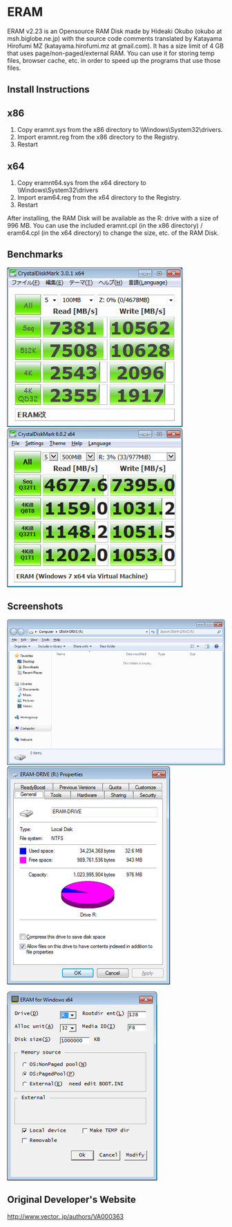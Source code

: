 # ERAM

ERAM v2.23 is an Opensource RAM Disk made by Hideaki Okubo (okubo at msh.biglobe.ne.jp) with the source code comments translated by Katayama Hirofumi MZ (katayama.hirofumi.mz at gmail.com). It has a size limit of 4 GB that uses page/non-paged/external RAM. You can use it for storing temp files, browser cache, etc. in order to speed up the programs that use those files.

## Install Instructions

x86
---
1. Copy eramnt.sys from the x86 directory to \Windows\System32\drivers.
2. Import eramnt.reg from the x86 directory to the Registry.
3. Restart

x64
---
1. Copy eramnt64.sys from the x64 directory to \Windows\System32\drivers
2. Import eram64.reg from the x64 directory to the Registry.
3. Restart

After installing, the RAM Disk will be available as the R: drive with a size of 996 MB.
You can use the included eramnt.cpl (in the x86 directory) / eram64.cpl (in the x64 directory) to change the size, etc. of the RAM Disk.

## Benchmarks

![ERAM Benchmark done on Windows 7 64-bit](images/benchmark.png)
![ERAM Benchmark done on a Windows 7 64-bit Virtual Machine](images/benchmark_2.png)

## Screenshots

![ERAM's RAM Disk Contents in a Windows 7 64-bit Virtual Machine](images/Empty_ERAM_Drive.png)
![ERAM's RAM Disk Properties in a Windows 7 64-bit Virtual Machine](images/ERAM_Drive_Properties.png)

![ERAM's Control Panel Applet in a Windows 7 64-bit Virtual Machine](images/ERAM_Options.png)

## Original Developer's Website

http://www.vector..jp/authors/VA000363
